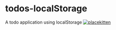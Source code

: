 # todos-localStorage

A todo application using localStorage
[![placekitten](http://placekitten.com/g/200/300)](http://placekitten.com/g/200/300)
